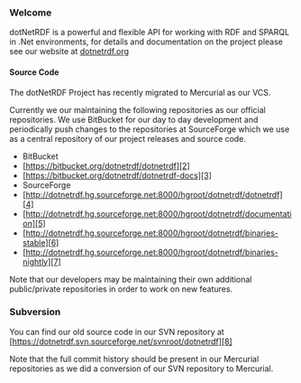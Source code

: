 ### Welcome

dotNetRDF is a powerful and flexible API for working with RDF and SPARQL in .Net environments, for 
details and documentation on the project please see our website at [dotnetrdf.org][1]

#### Source Code

The dotNetRDF Project has recently migrated to Mercurial as our VCS.

Currently we our maintaining the following repositories as our official repositories.  We use BitBucket
for our day to day development and periodically push changes to the repositories at SourceForge which
we use as a central repository of our project releases and source code.

- BitBucket
 - [https://bitbucket.org/dotnetrdf/dotnetrdf][2]
 - [https://bitbucket.org/dotnetrdf/dotnetrdf-docs][3]
- SourceForge
 - [http://dotnetrdf.hg.sourceforge.net:8000/hgroot/dotnetrdf/dotnetrdf][4]
 - [http://dotnetrdf.hg.sourceforge.net:8000/hgroot/dotnetrdf/documentation][5]
 - [http://dotnetrdf.hg.sourceforge.net:8000/hgroot/dotnetrdf/binaries-stable][6]
 - [http://dotnetrdf.hg.sourceforge.net:8000/hgroot/dotnetrdf/binaries-nightly][7]

Note that our developers may be maintaining their own additional public/private repositories in order 
to work on new features.

### Subversion

You can find our old source code in our SVN repository at
[https://dotnetrdf.svn.sourceforge.net/svnroot/dotnetrdf][8]

Note that the full commit history should be present in our Mercurial repositories as we did a conversion
of our SVN repository to Mercurial.

[1]: http://www.dotnetrdf.org
[2]: https://bitbucket.org/dotnetrdf/dotnetrdf
[3]: https://bitbucket.org/dotnetrdf/dotnetrdf-docs
[4]: http://dotnetrdf.hg.sourceforge.net:8000/hgroot/dotnetrdf/dotnetrdf
[5]: http://dotnetrdf.hg.sourceforge.net:8000/hgroot/dotnetrdf/documentation
[6]: http://dotnetrdf.hg.sourceforge.net:8000/hgroot/dotnetrdf/binaries-stable
[7]: http://dotnetrdf.hg.sourceforge.net:8000/hgroot/dotnetrdf/binaries-nightly
[8]: https://dotnetrdf.svn.sourceforge.net/svnroot/dotnetrdf